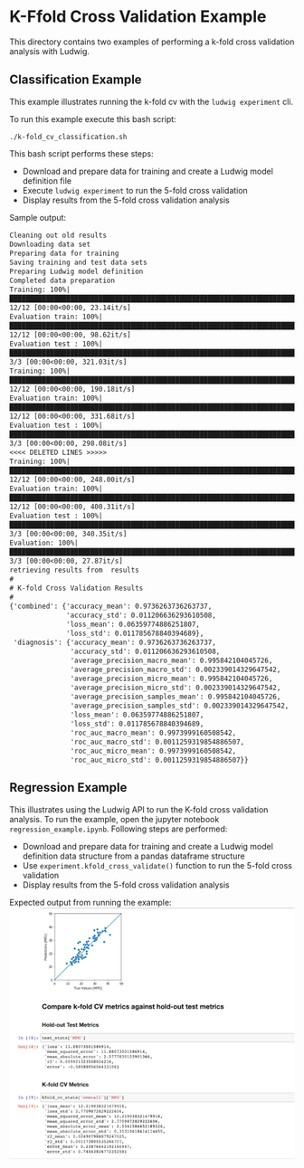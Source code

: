 # K-Ffold Cross Validation Example

This directory contains two examples of performing a k-fold cross validation analysis with Ludwig.


## Classification Example

This example illustrates running the k-fold cv with the `ludwig experiment` cli.

To run this example execute this bash script:
``` 
./k-fold_cv_classification.sh
```
This bash script performs these steps:

- Download and prepare data for training and create a Ludwig model definition file
- Execute `ludwig experiment` to run the 5-fold cross validation
- Display results from the 5-fold cross validation analysis

Sample output:
``` 
Cleaning out old results
Downloading data set
Preparing data for training
Saving training and test data sets
Preparing Ludwig model definition
Completed data preparation
Training: 100%|████████████████████████████████████████████████████████████████████████████████| 12/12 [00:00<00:00, 23.14it/s]
Evaluation train: 100%|████████████████████████████████████████████████████████████████████████| 12/12 [00:00<00:00, 98.62it/s]
Evaluation test : 100%|█████████████████████████████████████████████████████████████████████████| 3/3 [00:00<00:00, 321.03it/s]
Training: 100%|███████████████████████████████████████████████████████████████████████████████| 12/12 [00:00<00:00, 190.18it/s]
Evaluation train: 100%|███████████████████████████████████████████████████████████████████████| 12/12 [00:00<00:00, 331.68it/s]
Evaluation test : 100%|█████████████████████████████████████████████████████████████████████████| 3/3 [00:00<00:00, 298.08it/s]
<<<< DELETED LINES >>>>>
Training: 100%|███████████████████████████████████████████████████████████████████████████████| 12/12 [00:00<00:00, 248.00it/s]
Evaluation train: 100%|███████████████████████████████████████████████████████████████████████| 12/12 [00:00<00:00, 400.31it/s]
Evaluation test : 100%|█████████████████████████████████████████████████████████████████████████| 3/3 [00:00<00:00, 340.35it/s]
Evaluation: 100%|████████████████████████████████████████████████████████████████████████████████| 3/3 [00:00<00:00, 27.87it/s]
retrieving results from  results
#
# K-fold Cross Validation Results
#
{'combined': {'accuracy_mean': 0.9736263736263737,
              'accuracy_std': 0.011206636293610508,
              'loss_mean': 0.06359774886251807,
              'loss_std': 0.011785678840394689},
 'diagnosis': {'accuracy_mean': 0.9736263736263737,
               'accuracy_std': 0.011206636293610508,
               'average_precision_macro_mean': 0.995842104045726,
               'average_precision_macro_std': 0.002339014329647542,
               'average_precision_micro_mean': 0.995842104045726,
               'average_precision_micro_std': 0.002339014329647542,
               'average_precision_samples_mean': 0.995842104045726,
               'average_precision_samples_std': 0.002339014329647542,
               'loss_mean': 0.06359774886251807,
               'loss_std': 0.011785678840394689,
               'roc_auc_macro_mean': 0.9973999160508542,
               'roc_auc_macro_std': 0.0011259319854886507,
               'roc_auc_micro_mean': 0.9973999160508542,
               'roc_auc_micro_std': 0.0011259319854886507}}
```


## Regression Example

This illustrates using the Ludwig API to run the K-fold cross validation analysis.  To run the example, open the jupyter notebook `regression_example.ipynb`.  Following steps are performed:

- Download and prepare data for training and create a Ludwig model definition data structure from a pandas dataframe structure
- Use `experiment.kfold_cross_validate()` function  to run the 5-fold cross validation
- Display results from the 5-fold cross validation analysis

Expected output from running the example:
![](../images/regression_kfold_cv_example_results.png)